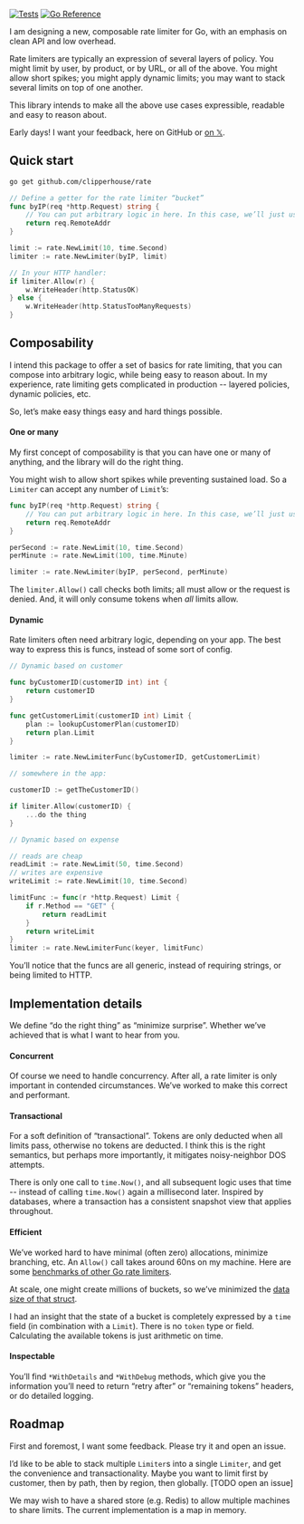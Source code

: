 [![Tests](https://github.com/clipperhouse/rate/actions/workflows/tests.yml/badge.svg)](https://github.com/clipperhouse/rate/actions/workflows/tests.yml) [![Go Reference](https://pkg.go.dev/badge/github.com/clipperhouse/rate.svg)](https://pkg.go.dev/github.com/clipperhouse/rate)

I am designing a new, composable rate limiter for Go, with an emphasis on clean API and low overhead.

Rate limiters are typically an expression of several layers of policy. You might limit by user, by product, or by URL, or all of the above. You might allow short spikes; you might apply dynamic limits; you may want to stack several limits on top of one another.

This library intends to make all the above use cases expressible, readable and easy to reason about.

Early days! I want your feedback, here on GitHub or [on 𝕏](https://x.com/clipperhouse).

## Quick start

```bash
go get github.com/clipperhouse/rate
```

```go
// Define a getter for the rate limiter “bucket”
func byIP(req *http.Request) string {
    // You can put arbitrary logic in here. In this case, we’ll just use IP address.
    return req.RemoteAddr
}

limit := rate.NewLimit(10, time.Second)
limiter := rate.NewLimiter(byIP, limit)

// In your HTTP handler:
if limiter.Allow(r) {
    w.WriteHeader(http.StatusOK)
} else {
    w.WriteHeader(http.StatusTooManyRequests)
}
```

## Composability

I intend this package to offer a set of basics for rate limiting, that you can compose into
arbitrary logic, while being easy to reason about. In my experience, rate limiting gets complicated
in production -- layered policies, dynamic policies, etc.

So, let’s make easy things easy and hard things possible.

#### One or many

My first concept of composability is that you can have one or many of anything, and
the library will do the right thing.

You might wish to allow short spikes while preventing sustained load. So a `Limiter`
can accept any number of `Limit`’s:

```go
func byIP(req *http.Request) string {
    // You can put arbitrary logic in here. In this case, we’ll just use IP address.
    return req.RemoteAddr
}

perSecond := rate.NewLimit(10, time.Second)
perMinute := rate.NewLimit(100, time.Minute)

limiter := rate.NewLimiter(byIP, perSecond, perMinute)
```

The `limiter.Allow()` call checks both limits; all must allow or the request is denied.
And, it will only consume tokens when _all_ limits allow.

#### Dynamic

Rate limiters often need arbitrary logic, depending on your app. The best way to express
this is funcs, instead of some sort of config.

```go
// Dynamic based on customer

func byCustomerID(customerID int) int {
    return customerID
}

func getCustomerLimit(customerID int) Limit {
    plan := lookupCustomerPlan(customerID)
    return plan.Limit
}

limiter := rate.NewLimiterFunc(byCustomerID, getCustomerLimit)

// somewhere in the app:

customerID := getTheCustomerID()

if limiter.Allow(customerID) {
    ...do the thing
}
```

```go
// Dynamic based on expense

// reads are cheap
readLimit := rate.NewLimit(50, time.Second)
// writes are expensive
writeLimit := rate.NewLimit(10, time.Second)

limitFunc := func(r *http.Request) Limit {
    if r.Method == "GET" {
        return readLimit
    }
    return writeLimit
}
limiter := rate.NewLimiterFunc(keyer, limitFunc)
```

You’ll notice that the funcs are all generic, instead of requiring strings,
or being limited to HTTP.

## Implementation details

We define “do the right thing” as “minimize surprise”. Whether we’ve achieved
that is what I want to hear from you.

#### Concurrent

Of course we need to handle concurrency. After all, a rate limiter is
only important in contended circumstances. We’ve worked to make this correct
and performant.

#### Transactional

For a soft definition of “transactional”. Tokens are only deducted when all
limits pass, otherwise no tokens are deducted. I think this is the right semantics,
but perhaps more importantly, it mitigates noisy-neighbor DOS attempts.

There is only one call to `time.Now()`, and all subsequent logic uses that time
-- instead of calling `time.Now()` again a millisecond later. Inspired by databases,
where a transaction has a consistent snapshot view that applies throughout.

#### Efficient

We’ve worked hard to have minimal (often zero) allocations, minimize branching,
etc. An `Allow()` call takes around 60ns on my machine. Here are some [benchmarks
of other Go rate limiters](https://github.com/sethvargo/go-limiter#speed-and-performance).

At scale, one might create millions of buckets, so we’ve minimized the [data
size of that struct](https://github.com/clipperhouse/rate/blob/main/bucket.go).

I had an insight that the state of a bucket is completely expressed by a `time` field
(in combination with a `Limit`). There is no `token` type or field.
Calculating the available tokens is just arithmetic on time.

#### Inspectable

You’ll find `*WithDetails` and `*WithDebug` methods, which give you the information
you’ll need to return “retry after” or “remaining tokens” headers, or do
detailed logging.

## Roadmap

First and foremost, I want some feedback. Please try it and open an issue.

I’d like to be able to stack multiple `Limiter`s into a single `Limiter`, and get
the convenience and transactionality. Maybe you want to limit first by customer,
then by path, then by region, then globally. [TODO open an issue]

We may wish to have a shared store (e.g. Redis) to allow multiple machines to share limits. The
current implementation is a map in memory.
